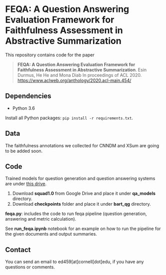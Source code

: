 # FEQA: A Question Answering Evaluation Framework for Faithfulness Assessment in Abstractive Summarization

This repository contains code for the paper

> **FEQA: A Question Answering Evaluation Framework for Faithfulness Assessment in Abstractive Summarization**.
> Esin Durmus, He He and Mona Diab
> In proceedings of ACL 2020.
> https://www.aclweb.org/anthology/2020.acl-main.454/

## Dependencies
- Python 3.6

Install all Python packages: `pip install -r requirements.txt`. 

## Data
The faithfulness annotations we collected for CNNDM and XSum are going to be added soon. 

## Code
Trained models for question generation and question answering systems are under [this drive](https://drive.google.com/drive/folders/1GrnfJxaK35O2IEevv4VbiwYSwxBQVI2X?usp=sharing).

1. Download **squad1.0** from Google Drive and place it under **qa_models** directory. 
2. Download **checkpoints** folder and place it under **bart_qg** directory. 

**feqa.py**: includes the code to run feqa pipeline (question generation, answering and metric calculation). 

See **run_feqa.ipynb** notebook for an example on how to run the pipeline for the given documents and output summaries. 

## Contact
You can send an email to ed459[at]cornell[dot]edu, if you have any questions or comments. 


